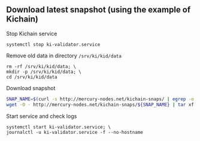 ## Download latest snapshot (using the example of Kichain)  
Stop Kichain service  
```
systemctl stop ki-validator.service
```  

Remove old data in directory `/srv/ki/kid/data`  
```
rm -rf /srv/ki/kid/data; \
mkdir -p /srv/ki/kid/data; \
cd /srv/ki/kid/data
```

Download snapshot  
```bash
SNAP_NAME=$(curl -s http://mercury-nodes.net/kichain-snaps/ | egrep -o ">kichain-2.*tar" | tr -d ">"); \
wget -O - http://mercury-nodes.net/kichain-snaps/${SNAP_NAME} | tar xf -
```

Start service and check logs  
```
systemctl start ki-validator.service; \
journalctl -u ki-validator.service -f --no-hostname
```
